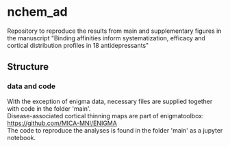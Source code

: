 # nchem_ad
Repository to reproduce the results from main and supplementary figures in the manuscript "Binding affinities inform systematization, efficacy and cortical distribution profiles in 18 antidepressants"

## Structure
### data and code
With the exception of enigma data, necessary files are supplied together with code in the folder 'main'.  
Disease-associated cortical thinning maps are part of enigmatoolbox: https://github.com/MICA-MNI/ENIGMA  
The code to reproduce the analyses is found in the folder 'main' as a jupyter notebook.


